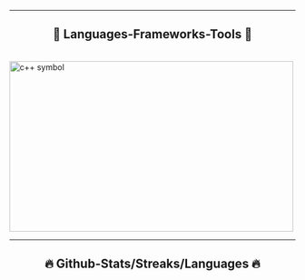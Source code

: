 <hr/>
<h2 align="center">🔧 Languages-Frameworks-Tools 🔧</h2>
</br>
<div align="center">
</a>
</div>
<img src="images/c++.jpg" alt="c++ symbol" width="500" height="300">
<hr/>
<h2 align="center">🔥 Github-Stats/Streaks/Languages 🔥</h2>
</br>
